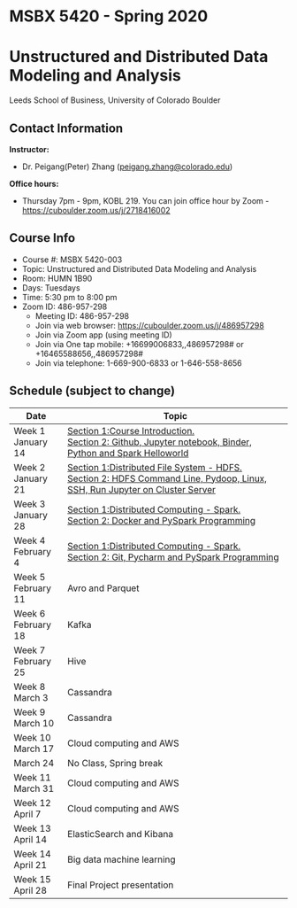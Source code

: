 # MSBX 5420 - Spring 2020
# Unstructured and Distributed Data Modeling and Analysis

Leeds School of Business, University of Colorado Boulder


## Contact Information

**Instructor:**  
- Dr. Peigang(Peter) Zhang (peigang.zhang@colorado.edu)

**Office hours:**  
- Thursday 7pm - 9pm, KOBL 219. You can join office hour by Zoom - https://cuboulder.zoom.us/j/2718416002


## Course Info
- Course #: MSBX 5420-003
- Topic: Unstructured and Distributed Data Modeling and Analysis
- Room: HUMN 1B90
- Days: Tuesdays
- Time: 5:30 pm to 8:00 pm
- Zoom ID: 486-957-298
    - Meeting ID: 486-957-298
    - Join via web browser: https://cuboulder.zoom.us/j/486957298
    - Join via Zoom app (using meeting ID)
    - Join via One tap mobile: +16699006833,,486957298# or +16465588656,,486957298#
    - Join via telephone: 1-669-900-6833 or 1-646-558-8656


## Schedule (subject to change)
|Date          |Topic |
|--------------|------|
|Week 1<br>January 14    |[Section 1:Course Introduction.<br>Section 2: Github, Jupyter notebook, Binder, Python and Spark Helloworld](https://docs.google.com/presentation/d/1YgUwytydpm0fcVUumcvqyZqx2rn--19eWOfEYS0SXsM/edit?usp=sharing)|
|Week 2<br>January 21    |[Section 1:Distributed File System - HDFS.<br>Section 2: HDFS Command Line, Pydoop, Linux, SSH, Run Jupyter on Cluster Server](https://docs.google.com/presentation/d/1CnB19q-2kw5-4yMbd-EFhJeQ16TKxvkSxfq3HPlE1gM/edit?usp=sharing)|
|Week 3<br>January 28    |[Section 1:Distributed Computing - Spark.<br>Section 2: Docker and PySpark Programming](https://docs.google.com/presentation/d/1cMuYXSR1_0F_PPBUbFFLuoVlYRY5NirXy0a1zwCAIDQ/edit?usp=sharing)|
|Week 4<br>February 4    |[Section 1:Distributed Computing - Spark.<br>Section 2: Git, Pycharm and PySpark Programming](https://docs.google.com/presentation/d/1oCRjm_q7rfQL_FBmxUJWhKQd4nmzTyfUtDAyh-fyOoE/edit?usp=sharing)|
|Week 5<br>February 11   |Avro and Parquet|
|Week 6<br>February 18   |Kafka|
|Week 7<br>February 25   |Hive|
|Week 8<br>March 3       |Cassandra|
|Week 9<br>March 10      |Cassandra|
|Week 10<br>March 17     |Cloud computing and AWS|
|March 24                |No Class, Spring break|
|Week 11<br>March 31       |Cloud computing and AWS|
|Week 12<br>April 7       |Cloud computing and AWS|
|Week 13<br>April 14      |ElasticSearch and Kibana|
|Week 14<br>April 21      |Big data machine learning|
|Week 15<br>April 28      |Final Project presentation|